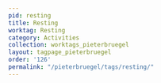 ```yaml
---
pid: resting
title: Resting
worktag: Resting
category: Activities
collection: worktags_pieterbruegel
layout: tagpage_pieterbruegel
order: '126'
permalink: "/pieterbruegel/tags/resting/"
---
```

